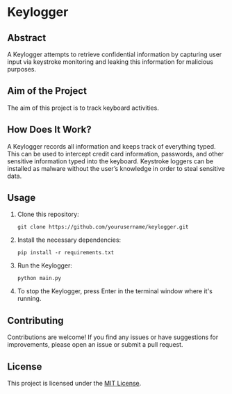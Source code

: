 # Keylogger

## Abstract

A Keylogger attempts to retrieve confidential information by capturing user input via keystroke monitoring and leaking this information for malicious purposes.

## Aim of the Project

The aim of this project is to track keyboard activities.

## How Does It Work?

A Keylogger records all information and keeps track of everything typed. This can be used to intercept credit card information, passwords, and other sensitive information typed into the keyboard. Keystroke loggers can be installed as malware without the user’s knowledge in order to steal sensitive data.

## Usage

1. Clone this repository:

    ```
    git clone https://github.com/yourusername/keylogger.git
    ```

2. Install the necessary dependencies:

    ```
    pip install -r requirements.txt
    ```

3. Run the Keylogger:

    ```
    python main.py
    ```

4. To stop the Keylogger, press Enter in the terminal window where it's running.

## Contributing

Contributions are welcome! If you find any issues or have suggestions for improvements, please open an issue or submit a pull request.

## License

This project is licensed under the [MIT License](LICENSE).
